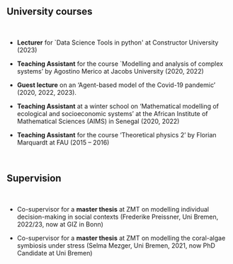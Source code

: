 ## University courses 

<p>&nbsp;</p>

- <strong>Lecturer</strong> for `Data Science Tools in python' at Constructor University (2023)

- <strong>Teaching Assistant</strong> for the course `Modelling and analysis of complex systems’ by Agostino Merico at Jacobs University (2020, 2022)

- <strong>Guest lecture</strong> on an ‘Agent-based model of the Covid-19 pandemic’ (2020, 2022, 2023).

- <strong>Teaching Assistant</strong> at a winter school on ‘Mathematical modelling of ecological and socioeconomic systems’ at the African Institute of Mathematical Sciences (AIMS) in Senegal (2020, 2022)

- <strong>Teaching Assistant</strong> for the course ‘Theoretical physics 2’ by Florian Marquardt at FAU (2015 – 2016)

<p>&nbsp;&nbsp;</p>

## Supervision

<p>&nbsp;</p>

- Co-supervisor for a <strong>master thesis</strong> at ZMT on modelling individual decision-making in social contexts (Frederike Preissner, Uni Bremen, 2022/23, now at GIZ in Bonn)

- Co-supervisor for a <strong>master thesis</strong> at ZMT on modelling the coral-algae symbiosis under stress (Selma Mezger, Uni Bremen, 2021, now PhD Candidate at Uni Bremen)

<p>&nbsp;&nbsp;</p>
